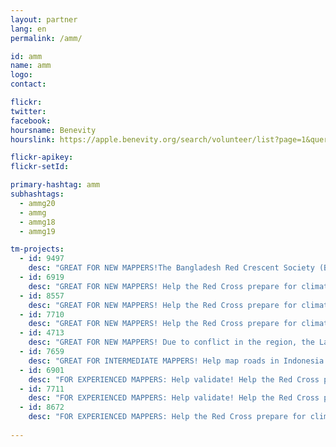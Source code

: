 ```yaml
---
layout: partner
lang: en
permalink: /amm/

id: amm
name: amm
logo: 
contact: 

flickr: 
twitter: 
facebook: 
hoursname: Benevity
hourslink: https://apple.benevity.org/search/volunteer/list?page=1&query=missing%20maps&layout=list

flickr-apikey: 
flickr-setId: 

primary-hashtag: amm
subhashtags:
  - ammg20
  - ammg
  - ammg18
  - ammg19

tm-projects:  
  - id: 9497
    desc: "GREAT FOR NEW MAPPERS!The Bangladesh Red Crescent Society (BDRCS) in partnership with the German Red Cross, Red Cross Red Crescent Climate Centre, Department of Disaster Management and Flood Forecasting Warning Centre are implementing a project aimed at enabling communities prepare for the impacts of floods."
  - id: 6919
    desc: "GREAT FOR NEW MAPPERS! Help the Red Cross prepare for climate change related disasters by mapping buildings in Indonesia. We are helping reduce risk with each building we map!"
  - id: 8557
    desc: "GREAT FOR NEW MAPPERS! Help the Red Cross prepare for climate change related disasters by mapping buildings in Indonesia. We are helping reduce risk with each building we map!"  
  - id: 7710
    desc: "GREAT FOR NEW MAPPERS! Help the Red Cross prepare for climate change related disasters by mapping buildings in Indonesia. We are helping reduce risk with each building we map!"   
  - id: 4713
    desc: "GREAT FOR NEW MAPPERS! Due to conflict in the region, the Lake Chad area is facing refugee and enviromental issues. Help map builidngs to reduce risk and help the repsonse to the emergency."
  - id: 7659
    desc: "GREAT FOR INTERMEDIATE MAPPERS! Help map roads in Indonesia in area area at risk of climate change related disasters." 
  - id: 6901
    desc: "FOR EXPERIENCED MAPPERS: Help validate! Help the Red Cross prepare for climate change related disasters by mapping buildings in Ciamis, Indonesia. We are helping reduce risk with each road we map!" 
  - id: 7711
    desc: "FOR EXPERIENCED MAPPERS: Help validate! Help the Red Cross prepare for climate change related disasters by mapping buildings in Indonesia. We are helping reduce risk with each building we map!"        
  - id: 8672  
    desc: "FOR EXPERIENCED MAPPERS: Help the Red Cross prepare for climate change related disasters by mapping roads in Ciamis, Indonesia. We are helping reduce risk with each road we map!"              
    
---
```

